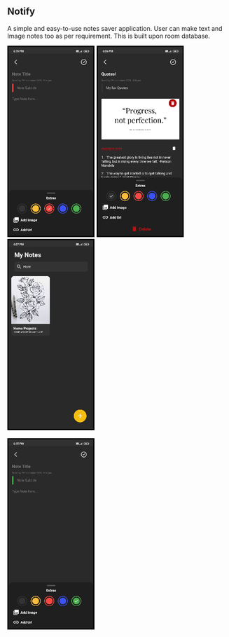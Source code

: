 ## Notify
A simple and easy-to-use notes saver application. User can make text and Image notes too as per requirement. 
This is built upon room database.

![SC1](app/src/main/res/mipmap-mdpi/Screenshot_2020-12-29-18-15-08-087_com.arpit.notify.png) ![SC2](app/src/main/res/mipmap-mdpi/SC2.png) ![SC3](app/src/main/res/mipmap-mdpi/Screenshot_2020-12-29-18-07-41-967_com.arpit.notify.png)

![SC4](app/src/main/res/mipmap-mdpi/Screenshot_2020-12-29-18-15-17-637_com.arpit.notify.png)

